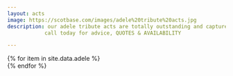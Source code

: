 ```yaml
---
layout: acts
image: https://scotbase.com/images/adele%20tribute%20acts.jpg
description: our adele tribute acts are totally outstanding and capturethe true essence and soul of Adele atkins wonderful songs. these top female vocalists are a big hit wherever they perform. we take pride in being able to offer these tribute acts as completely professional shows including fully programmed lighting, professional backdrops,  and state of the art equipment, making these the perfect Adele Tribute Acts to book for your venue. <hr>
            call today for advice, QUOTES & AVAILABILITY

---
```


<div class="row mt-4 mb-4">
  {% for item in site.data.adele %}
    <div class="col-md-4 mb-5">
      <div class="card border-0 shadow h-100">
        <a href="/acts/{{ item.title | slugify }}">
          <img class="card-img-top" src="{{ item.image_src }}" alt="" />
        </a>
         <!-- <div class="card-body">
          <p class="card-text">{{ item.description }}</p>
        </div> -->
      </div>
    </div>
  {% endfor %}
</div>
